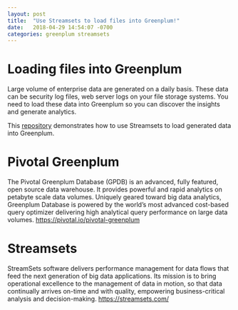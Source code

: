```yaml
---
layout: post
title:  "Use Streamsets to load files into Greenplum!"
date:   2018-04-29 14:54:07 -0700
categories: greenplum streamsets
---
```



# Loading files into Greenplum
Large volume of enterprise data are generated on a daily basis. These data can be security log files, web server logs on your file storage systems. You need to load these data into Greenplum so you can discover the insights and generate analytics.

This [repository](https://github.com/kongc-organization/greenplum-streamsets/tree/master/usecase1) demonstrates how to use Streamsets to load generated data into Greenplum.

# Pivotal Greenplum
The Pivotal Greenplum Database (GPDB) is an advanced, fully featured, open source data warehouse. It provides powerful and rapid analytics on petabyte scale data volumes. Uniquely geared toward big data analytics, Greenplum Database is powered by the world’s most advanced cost-based query optimizer delivering high analytical query performance on large data volumes.
<https://pivotal.io/pivotal-greenplum>

# Streamsets
StreamSets software delivers performance management for data flows that feed the next generation of big data applications. Its mission is to bring operational excellence to the management of data in motion, so that data continually arrives on-time and with quality, empowering business-critical analysis and decision-making.
<https://streamsets.com/>

[Greenplum product]: https://pivotal.io/pivotal-greenplum
[Streamsets product]:   https://streamsets.com/blog/category/use-cases/
[Greenplum documentations]: https://https://gpdb.docs.pivotal.io/
